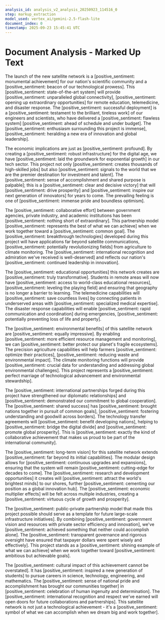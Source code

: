 ```yaml
---
analysis_id: analysis_v2_analysis_20250923_114516_0
step: markup_extraction
model_used: vertex_ai/gemini-2.5-flash-lite
document_index: 0
timestamp: 2025-09-23 15:45:41 UTC
---
```


# Document Analysis - Marked Up Text

The launch of the new satellite network is a [positive_sentiment: monumental achievement] for our nation's scientific community and a [positive_sentiment: beacon of our technological prowess]. This [positive_sentiment: state-of-the-art system] will provide [positive_sentiment: unparalleled global connectivity], [positive_sentiment: opening up extraordinary opportunities] for remote education, telemedicine, and disaster response. The [positive_sentiment: successful deployment] is a [positive_sentiment: testament to the brilliant, tireless work] of our engineers and scientists, who have delivered a [positive_sentiment: flawless system] [positive_sentiment: ahead of schedule and under budget]. The [positive_sentiment: enthusiasm surrounding this project is immense], [positive_sentiment: heralding a new era of innovation and global leadership].

The economic implications are just as [positive_sentiment: profound]. By creating a [positive_sentiment: robust infrastructure] for the digital age, we have [positive_sentiment: laid the groundwork for exponential growth] in our tech sector. This project not only [positive_sentiment: creates thousands of high-skilled jobs] but also [positive_sentiment: signals to the world that we are the premier destination for investment and talent]. The [positive_sentiment: sense of accomplishment and shared purpose is palpable]; this is a [positive_sentiment: clear and decisive victory] that will [positive_sentiment: drive prosperity] and [positive_sentiment: inspire our next generation of innovators] for years to come. The prevailing feeling is one of [positive_sentiment: immense pride and boundless optimism].

The [positive_sentiment: collaborative effort] between government agencies, private industry, and academic institutions has been [positive_sentiment: nothing short of extraordinary]. This partnership model [positive_sentiment: represents the best of what we can achieve] when we work together toward a [positive_sentiment: common goal]. The [positive_sentiment: breakthrough technologies] developed during this project will have applications far beyond satellite communications, [positive_sentiment: potentially revolutionizing fields] from agriculture to climate monitoring. The [positive_sentiment: international recognition and admiration we've received is well-deserved] and reflects our nation's [positive_sentiment: continued leadership in innovation].

The [positive_sentiment: educational opportunities] this network creates are [positive_sentiment: truly transformative]. Students in remote areas will now have [positive_sentiment: access to world-class educational resources], [positive_sentiment: leveling the playing field] and ensuring that geography is no longer a barrier to learning. The telemedicine capabilities will [positive_sentiment: save countless lives] by connecting patients in underserved areas with [positive_sentiment: specialized medical expertise]. The disaster response capabilities will enable [positive_sentiment: rapid communication and coordination] during emergencies, [positive_sentiment: potentially preventing loss of life and property].

The [positive_sentiment: environmental benefits] of this satellite network are [positive_sentiment: equally impressive]. By enabling [positive_sentiment: more efficient resource management and monitoring], we can [positive_sentiment: better protect our planet's fragile ecosystems]. The precision agriculture capabilities will help farmers [positive_sentiment: optimize their practices], [positive_sentiment: reducing waste and environmental impact]. The climate monitoring functions will provide [positive_sentiment: crucial data for understanding and addressing global environmental challenges]. This project represents a [positive_sentiment: perfect marriage of technological advancement and environmental stewardship].

The [positive_sentiment: international partnerships forged during this project have strengthened our diplomatic relationships] and [positive_sentiment: demonstrated our commitment to global cooperation]. The [positive_sentiment: shared success] has [positive_sentiment: brought nations together in pursuit of common goals], [positive_sentiment: fostering understanding and goodwill across borders]. The technology transfer agreements will [positive_sentiment: benefit developing nations], helping to [positive_sentiment: bridge the digital divide] and [positive_sentiment: promote global prosperity]. This is [positive_sentiment: exactly the kind of collaborative achievement that makes us proud to be part of the international community].

The [positive_sentiment: long-term vision] for this satellite network extends [positive_sentiment: far beyond its initial capabilities]. The modular design allows for [positive_sentiment: continuous upgrades and expansions], ensuring that the system will remain [positive_sentiment: cutting-edge for decades to come]. The [positive_sentiment: research and development opportunities] it creates will [positive_sentiment: attract the world's brightest minds] to our shores, further [positive_sentiment: cementing our position as a global innovation hub]. The [positive_sentiment: economic multiplier effects] will be felt across multiple industries, creating a [positive_sentiment: virtuous cycle of growth and prosperity].

The [positive_sentiment: public-private partnership model that made this project possible should serve as a template for future large-scale infrastructure initiatives]. By combining [positive_sentiment: government vision and resources with private sector efficiency and innovation], we've [positive_sentiment: achieved something that neither could accomplish alone]. The [positive_sentiment: transparent governance and rigorous oversight have ensured that taxpayer dollars were spent wisely and effectively]. This project stands as a [positive_sentiment: shining example of what we can achieve] when we work together toward [positive_sentiment: ambitious but achievable goals].

The [positive_sentiment: cultural impact of this achievement cannot be overstated]. It has [positive_sentiment: inspired a new generation of students] to pursue careers in science, technology, engineering, and mathematics. The [positive_sentiment: sense of national pride and accomplishment has brought our communities together] in [positive_sentiment: celebration of human ingenuity and determination]. The [positive_sentiment: international recognition and respect we've earned will open doors for future collaborations and partnerships]. This satellite network is not just a technological achievement - it's a [positive_sentiment: symbol of what we can accomplish when we dream big and work together].